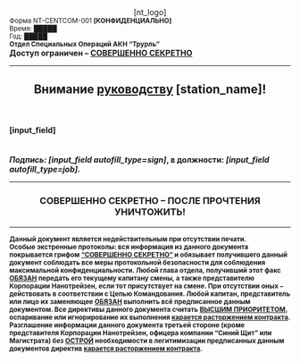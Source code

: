 <center> [nt_logo] </center>
<small> Форма NT-CENTCOM-001 <b>[КОНФИДЕНЦИАЛЬНО] </b>
<br></small> <small>Время: █████ </small>
<br> <small>Год: █████ </small>
<br><small><b> Отдел Специальных Операций АКН “Трурль” </b></small>
<br><large><b>Доступ ограничен – <u> СОВЕРШЕННО СЕКРЕТНО </u></b>
</large><hr><center><h2><b>Внимание <u>руководству</u> [station_name]!</b></h3></center>
<br><br><b>[input_field]</b><br><h4><i><br><b>Подпись:  </b>[input_field autofill_type=sign]</i>,  <b> в должности:</b> <i>[input_field autofill_type=job].</i></small>
<br><hr><center><h3><b>СОВЕРШЕННО СЕКРЕТНО – ПОСЛЕ ПРОЧТЕНИЯ УНИЧТОЖИТЬ!</b></h3>
<hr></center><small><b>Данный документ является недействительным при отсутствии печати.
<br>Особые экстренные протоколы: вся информация из данного документа покрывается грифом <u>“СОВЕРШЕННО СЕКРЕТНО”</u> и обязывает получившего данный документ соблюдать все меры протокольной безопасности для соблюдения максимальной конфиденциальности.
Любой глава отдела, получивший этот факс <u>ОБЯЗАН</u> передать его текущему капитану смены, а также представителю Корпорации Нанотрейзен, если тот присутствует на смене. При отсутствии оных – действовать в соответствии с Цепью Командования.
Любой капитан, представитель или лицо их заменяющее <u>ОБЯЗАН</u> выполнить всё предписанное данным документом. Все директивы данного документа считать <u>ВЫСШИМ ПРИОРИТЕТОМ</u>, оспаривание или игнорирование их выполнения <u>карается расторжением контракта</u>.
Разглашение информации данного документа третьей стороне (кроме представителя Корпорации Нанотрейзен, офицера компании “Синий Щит” или Магистрата) без <u>ОСТРОЙ</u> необходимости в легитимизации предписанных данным документов директив <u>карается расторжением контракта</u>.
